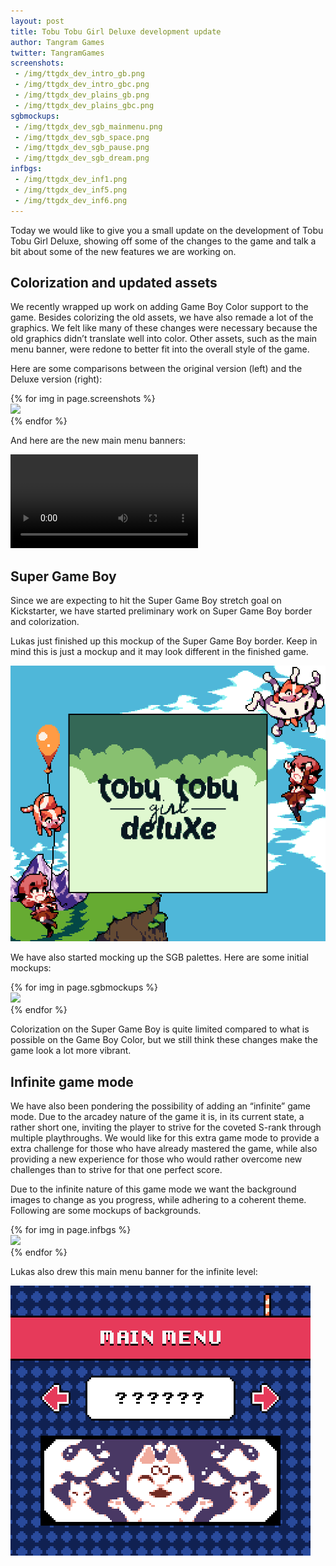 ```yaml
---
layout: post
title: Tobu Tobu Girl Deluxe development update
author: Tangram Games
twitter: TangramGames
screenshots:
 - /img/ttgdx_dev_intro_gb.png
 - /img/ttgdx_dev_intro_gbc.png
 - /img/ttgdx_dev_plains_gb.png
 - /img/ttgdx_dev_plains_gbc.png
sgbmockups:
 - /img/ttgdx_dev_sgb_mainmenu.png
 - /img/ttgdx_dev_sgb_space.png
 - /img/ttgdx_dev_sgb_pause.png
 - /img/ttgdx_dev_sgb_dream.png
infbgs:
 - /img/ttgdx_dev_inf1.png
 - /img/ttgdx_dev_inf5.png
 - /img/ttgdx_dev_inf6.png
---
```

Today we would like to give you a small update on the development of Tobu Tobu Girl Deluxe, showing off some of the changes to the game and talk a bit about some of the new features we are working on.

## Colorization and updated assets

We recently wrapped up work on adding Game Boy Color support to the game. Besides colorizing the old assets, we have also remade a lot of the graphics. We felt like many of these changes were necessary because the old graphics didn’t translate well into color. Other assets, such as the main menu banner, were redone to better fit into the overall style of the game.

Here are some comparisons between the original version (left) and the Deluxe version (right):

<div class="row">
{% for img in page.screenshots %}
<div class="col-xs-6">
<a href="{{ img }}">
<img src="{{ img }}" class="img-responsive thumbnail">
</a>
</div>
{% endfor %}
</div>

And here are the new main menu banners:

<video controls autoplay loop>
<source src="/img/ttgdx_dev_menucomp.mp4" type="video/mp4">
Your browser does not support video playback.
</video>

## Super Game Boy

Since we are expecting to hit the Super Game Boy stretch goal on Kickstarter, we have started preliminary work on Super Game Boy border and colorization.

Lukas just finished up this mockup of the Super Game Boy border. Keep in mind this is just a mockup and it may look different in the finished game.

<img src="/img/ttgdx_dev_sgb_mockup.png" class="img-responsive thumbnail">

We have also started mocking up the SGB palettes. Here are some initial mockups:

<div class="row">
{% for img in page.sgbmockups %}
<div class="col-xs-6">
<a href="{{ img }}">
<img src="{{ img }}" class="img-responsive thumbnail">
</a>
</div>
{% endfor %}
</div>

Colorization on the Super Game Boy is quite limited compared to what is possible on the Game Boy Color, but we still think these changes make the game look a lot more vibrant.

## Infinite game mode

We have also been pondering the possibility of adding an “infinite” game mode. Due to the arcadey nature of the game it is, in its current state, a rather short one, inviting the player to strive for the coveted S-rank through multiple playthroughs. We would like for this extra game mode to provide a extra challenge for those who have already mastered the game, while also providing a new experience for those who would rather overcome new challenges than to strive for that one perfect score.

Due to the infinite nature of this game mode we want the background images to change as you progress, while adhering to a coherent theme. Following are some mockups of backgrounds.

<div class="row">
{% for img in page.infbgs %}
<div class="col-xs-4">
<a href="{{ img }}">
<img src="{{ img }}" class="img-responsive thumbnail">
</a>
</div>
{% endfor %}
</div>

Lukas also drew this main menu banner for the infinite level:

<a href="/img/ttgdx_dev_inf_banner.png">
<img src="/img/ttgdx_dev_inf_banner.png" class="img-responsive thumbnail" >
</a>
